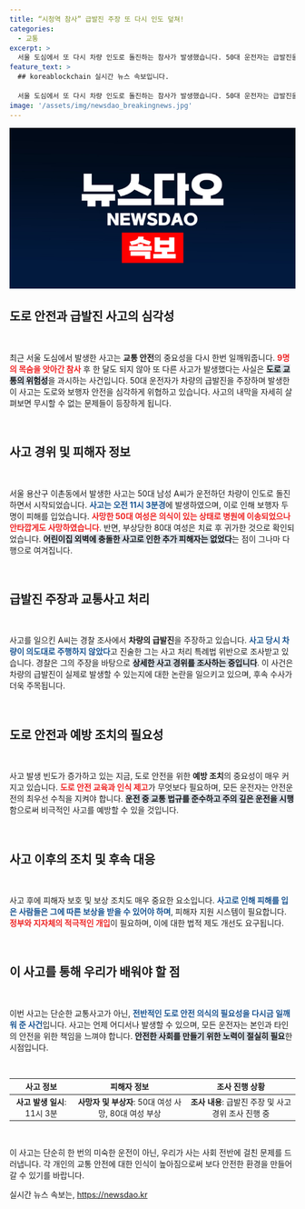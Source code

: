 ```yaml
---
title: “시청역 참사” 급발진 주장 또 다시 인도 덮쳐!
categories:
  - 교통
excerpt: >
  서울 도심에서 또 다시 차량 인도로 돌진하는 참사가 발생했습니다. 50대 운전자는 급발진을 주장하며 사고 경위를 조사 중입니다. 이 충격적인 사고의 전말이 궁금하다면 클릭하세요!
feature_text: >
  ## koreablockchain 실시간 뉴스 속보입니다.

  서울 도심에서 또 다시 차량 인도로 돌진하는 참사가 발생했습니다. 50대 운전자는 급발진을 주장하며 사고 경위를 조사 중입니다. 이 충격적인 사고의 전말이 궁금하다면 클릭하세요!
image: '/assets/img/newsdao_breakingnews.jpg'
---
```


<p><img src="/assets/img/newsdao_breakingnews.jpg" alt="koreablockchain 속보" /></p>

<h2 data-ke-size="size26">도로 안전과 급발진 사고의 심각성</h2>

<p data-ke-size="size16">&nbsp;</p>

<p>최근 서울 도심에서 발생한 사고는 <strong>교통 안전</strong>의 중요성을 다시 한번 일깨워줍니다. <b><span style="color: #ee2323;">9명의 목숨을 앗아간 참사</span></b> 후 한 달도 되지 않아 또 다른 사고가 발생했다는 사실은 <b><span style="background-color: #21538527;">도로 교통의 위험성</span></b>을 과시하는 사건입니다. 50대 운전자가 차량의 급발진을 주장하며 발생한 이 사고는 도로와 보행자 안전을 심각하게 위협하고 있습니다. 사고의 내막을 자세히 살펴보면 무시할 수 없는 문제들이 등장하게 됩니다.</p>

<p data-ke-size="size16">&nbsp;</p>

<h2 data-ke-size="size26">사고 경위 및 피해자 정보</h2>

<p data-ke-size="size16">&nbsp;</p>

<p>서울 용산구 이촌동에서 발생한 사고는 50대 남성 A씨가 운전하던 차량이 인도로 돌진하면서 시작되었습니다. <b><span style="color: #1a5490;">사고는 오전 11시 3분경</span></b>에 발생하였으며, 이로 인해 보행자 두 명이 피해를 입었습니다. <b><span style="color: #ee2323;">사망한 50대 여성은 의식이 있는 상태로 병원에 이송되었으나 안타깝게도 사망하였습니다</span></b>. 반면, 부상당한 80대 여성은 치료 후 귀가한 것으로 확인되었습니다. <b><span style="background-color: #21538527;">어린이집 외벽에 충돌한 사고로 인한 추가 피해자는 없었다</span></b>는 점이 그나마 다행으로 여겨집니다.</p>

<p data-ke-size="size16">&nbsp;</p>

<h2 data-ke-size="size26">급발진 주장과 교통사고 처리</h2>

<p data-ke-size="size16">&nbsp;</p>

<p>사고를 일으킨 A씨는 경찰 조사에서 <strong>차량의 급발진</strong>을 주장하고 있습니다. <b><span style="color: #1a5490;">사고 당시 차량이 의도대로 주행하지 않았다</span></b>고 진술한 그는 사고 처리 특례법 위반으로 조사받고 있습니다. 경찰은 그의 주장을 바탕으로 <b><span style="background-color: #21538527;">상세한 사고 경위를 조사하는 중입니다</span></b>. 이 사건은 차량의 급발진이 실제로 발생할 수 있는지에 대한 논란을 일으키고 있으며, 후속 수사가 더욱 주목됩니다.</p>

<p data-ke-size="size16">&nbsp;</p>

<h2 data-ke-size="size26">도로 안전과 예방 조치의 필요성</h2>

<p data-ke-size="size16">&nbsp;</p>

<p>사고 발생 빈도가 증가하고 있는 지금, 도로 안전을 위한 <strong>예방 조치</strong>의 중요성이 매우 커지고 있습니다. <b><span style="color: #ee2323;">도로 안전 교육과 인식 제고</span></b>가 무엇보다 필요하며, 모든 운전자는 안전운전의 최우선 수칙을 지켜야 합니다. <b><span style="background-color: #21538527;">운전 중 교통 법규를 준수하고 주의 깊은 운전을 시행</span></b>함으로써 비극적인 사고를 예방할 수 있을 것입니다. </p>

<p data-ke-size="size16">&nbsp;</p>

<h2 data-ke-size="size26">사고 이후의 조치 및 후속 대응</h2>

<p data-ke-size="size16">&nbsp;</p>

<p>사고 후에 피해자 보호 및 보상 조치도 매우 중요한 요소입니다. <b><span style="color: #1a5490;">사고로 인해 피해를 입은 사람들은 그에 따른 보상을 받을 수 있어야 하며</span></b>, 피해자 지원 시스템이 필요합니다. <b><span style="color: #ee2323;">정부와 지자체의 적극적인 개입</span></b>이 필요하며, 이에 대한 법적 제도 개선도 요구됩니다. </p>

<p data-ke-size="size16">&nbsp;</p>

<h2 data-ke-size="size26">이 사고를 통해 우리가 배워야 할 점</h2>

<p data-ke-size="size16">&nbsp;</p>

<p>이번 사고는 단순한 교통사고가 아닌, <b><span style="color: #1a5490;">전반적인 도로 안전 의식의 필요성을 다시금 일깨워 준 사건</span></b>입니다. 사고는 언제 어디서나 발생할 수 있으며, 모든 운전자는 본인과 타인의 안전을 위한 책임을 느껴야 합니다. <b><span style="background-color: #21538527;">안전한 사회를 만들기 위한 노력이 절실히 필요</span></b>한 시점입니다.</p>

<p data-ke-size="size16">&nbsp;</p>

<table style="width: 100%; border-collapse: collapse;">
   <thead>
      <tr>
         <th style="text-align: center;">사고 정보</th>
         <th style="text-align: center;">피해자 정보</th>
         <th style="text-align: center;">조사 진행 상황</th>
      </tr>
   </thead>
   <tbody>
      <tr>
         <td style="text-align: center; height: 17px;"><b>사고 발생 일시</b>: 11시 3분</td>
         <td style="text-align: center; height: 17px;"><b>사망자 및 부상자</b>: 50대 여성 사망, 80대 여성 부상</td>
         <td style="text-align: center; height: 17px;"><b>조사 내용</b>: 급발진 주장 및 사고 경위 조사 진행 중</td>
      </tr>
   </tbody>
</table>

<p data-ke-size="size16">&nbsp;</p> 

<p>이 사고는 단순히 한 번의 미숙한 운전이 아닌, 우리가 사는 사회 전반에 걸친 문제를 드러냅니다. 각 개인의 교통 안전에 대한 인식이 높아짐으로써 보다 안전한 환경을 만들어 갈 수 있기를 바랍니다.</p>
실시간 뉴스 속보는, <a href="https://newsdao.kr" rel="dofollow">https://newsdao.kr</a>


